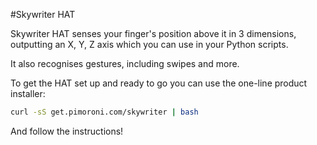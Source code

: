 <!--
---
name: Skywriter HAT
class: board
type: 'gesture,touch'
formfactor: HAT
image: 'skywriter-hat.png'
manufacturer: Pimoroni
description: A 3D positional and gesture sensor.
url: https://github.com/pimoroni/skywriter-hat
github: https://github.com/pimoroni/skywriter-hat
buy: http://shop.pimoroni.com/products/skywriter-hat
pincount: 40
eeprom: yes
i2c:
  '0x42':
    name: Gesture sensor
    device: MGC3130
pin:
  '3':
    mode: i2c
  '5':
    mode: i2c
  '11':
    name: Reset
  '13':
    name: Transfer
install:
  'apt':
    - 'python-smbus'
    - 'python3-smbus'
    - 'python-dev'
    - 'python3-dev'
  'python':
    - 'skywriter'
  'examples': 'python/examples/'
-->
#Skywriter HAT

Skywriter HAT senses your finger's position above it in 3 dimensions, outputting an X, Y, Z axis
which you can use in your Python scripts.

It also recognises gestures, including swipes and more.

To get the HAT set up and ready to go you can use the one-line product installer:

```bash
curl -sS get.pimoroni.com/skywriter | bash
```

And follow the instructions!
